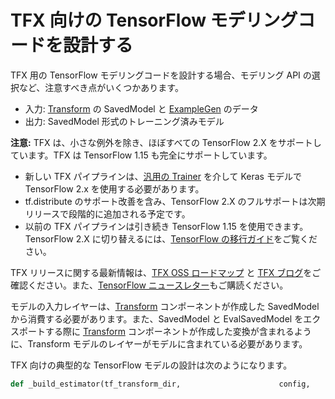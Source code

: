 # TFX 向けの TensorFlow モデリングコードを設計する

TFX 用の TensorFlow モデリングコードを設計する場合、モデリング API の選択など、注意すべき点がいくつかあります。

- 入力: [Transform](transform.md) の SavedModel と [ExampleGen](examplegen.md) のデータ
- 出力: SavedModel 形式のトレーニング済みモデル

<aside class="note" id="tf2-support"><b>注意:</b> TFX は、小さな例外を除き、ほぼすべての TensorFlow 2.X をサポートしています。TFX は TensorFlow 1.15 も完全にサポートしています。</aside>

<ul>
  <li>新しい TFX パイプラインは、<a href="https://github.com/tensorflow/community/blob/master/rfcs/20200117-tfx-generic-trainer.md">汎用の Trainer</a> を介して Keras モデルで TensorFlow 2.x を使用する必要があります。</li>
  <li>tf.distribute のサポート改善を含み、TensorFlow 2.X のフルサポートは次期リリースで段階的に追加される予定です。</li>
  <li>以前の TFX パイプラインは引き続き TensorFlow 1.15 を使用できます。TensorFlow 2.X に切り替えるには、<a href="https://www.tensorflow.org/guide/migrate">TensorFlow の移行ガイド</a>をご覧ください。</li>
</ul>

TFX リリースに関する最新情報は、<a href="https://github.com/tensorflow/tfx/blob/master/ROADMAP.md">TFX OSS ロードマップ</a> と <a href="https://blog.tensorflow.org/search?label=TFX&amp;max-results=20">TFX ブログ</a>をご確認ください。また、<a href="https://services.google.com/fb/forms/tensorflow/">TensorFlow ニュースレター</a>もご購読ください。




モデルの入力レイヤーは、[Transform](transform.md) コンポーネントが作成した SavedModel から消費する必要があります。また、SavedModel と EvalSavedModel をエクスポートする際に [Transform](transform.md) コンポーネントが作成した変換が含まれるように、Transform モデルのレイヤーがモデルに含まれている必要があります。

TFX 向けの典型的な TensorFlow モデルの設計は次のようになります。

```python
def _build_estimator(tf_transform_dir,                      config,                      hidden_units=None,                      warm_start_from=None):   """Build an estimator for predicting the tipping behavior of taxi riders.    Args:     tf_transform_dir: directory in which the tf-transform model was written       during the preprocessing step.     config: tf.contrib.learn.RunConfig defining the runtime environment for the       estimator (including model_dir).     hidden_units: [int], the layer sizes of the DNN (input layer first)     warm_start_from: Optional directory to warm start from.    Returns:     Resulting DNNLinearCombinedClassifier.   """   metadata_dir = os.path.join(tf_transform_dir,                               transform_fn_io.TRANSFORMED_METADATA_DIR)   transformed_metadata = metadata_io.read_metadata(metadata_dir)   transformed_feature_spec = transformed_metadata.schema.as_feature_spec()    transformed_feature_spec.pop(_transformed_name(_LABEL_KEY))    real_valued_columns = [       tf.feature_column.numeric_column(key, shape=())       for key in _transformed_names(_DENSE_FLOAT_FEATURE_KEYS)   ]   categorical_columns = [       tf.feature_column.categorical_column_with_identity(           key, num_buckets=_VOCAB_SIZE + _OOV_SIZE, default_value=0)       for key in _transformed_names(_VOCAB_FEATURE_KEYS)   ]   categorical_columns += [       tf.feature_column.categorical_column_with_identity(           key, num_buckets=_FEATURE_BUCKET_COUNT, default_value=0)       for key in _transformed_names(_BUCKET_FEATURE_KEYS)   ]   categorical_columns += [       tf.feature_column.categorical_column_with_identity(           key, num_buckets=num_buckets, default_value=0)       for key, num_buckets in zip(           _transformed_names(_CATEGORICAL_FEATURE_KEYS),  #           _MAX_CATEGORICAL_FEATURE_VALUES)   ]   return tf.estimator.DNNLinearCombinedClassifier(       config=config,       linear_feature_columns=categorical_columns,       dnn_feature_columns=real_valued_columns,       dnn_hidden_units=hidden_units or [100, 70, 50, 25],       warm_start_from=warm_start_from)
```
